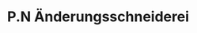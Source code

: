 ---
title: "P.N Änderungsschneiderei"
url: /magdeburg/p-n-aenderungsschneiderei/
shop: Schneiderei
---